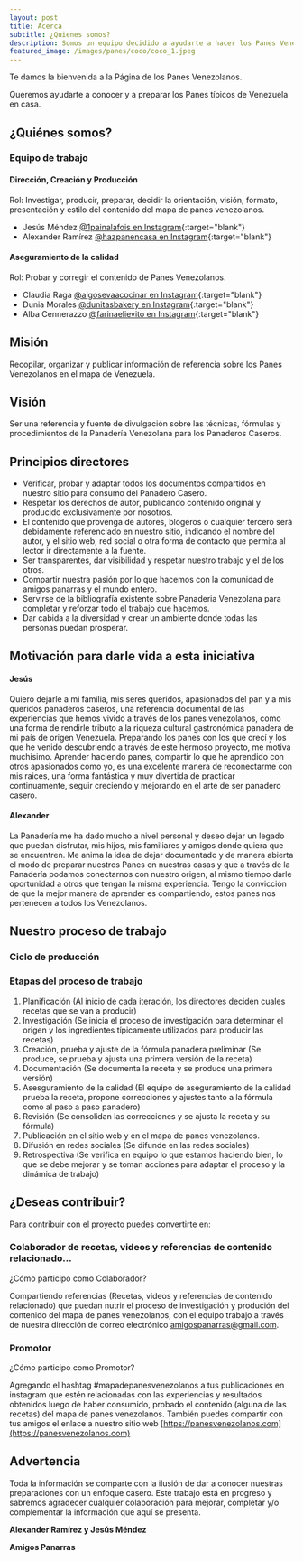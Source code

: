 ```yaml
---
layout: post
title: Acerca
subtitle: ¿Quienes somos?
description: Somos un equipo decidido a ayudarte a hacer los Panes Venezolanos.
featured_image: /images/panes/coco/coco_1.jpeg
---
```


Te damos la bienvenida a la Página de los Panes Venezolanos.

Queremos ayudarte a conocer y a preparar los Panes típicos de Venezuela en casa.

## ¿Quiénes somos?

### Equipo de trabajo

#### Dirección, Creación y Producción

Rol: Investigar, producir, preparar, decidir la orientación, visión, formato, presentación y estilo del contenido del mapa de panes venezolanos.

- Jesús Méndez [@1painalafois en Instagram](https://www.instagram.com/1painalafois/){:target="blank"}
- Alexander Ramírez [@hazpanencasa en Instagram](https://www.instagram.com/hazpanencasa/){:target="blank"}

#### Aseguramiento de la calidad

Rol: Probar y corregir el contenido de Panes Venezolanos.

- Claudia Raga [@algosevaacocinar en Instagram](https://www.instagram.com/algosevacocinar/"){:target="blank"}
- Dunia Morales [@dunitasbakery en Instagram](https://www.instagram.com/dunitasbakery/){:target="blank"}
- Alba Cennerazzo [@farinaelievito en Instagram](https://www.instagram.com/farinaelievito/){:target="blank"}

## Misión

Recopilar, organizar y publicar información de referencia sobre los Panes Venezolanos en el mapa de Venezuela.

## Visión

Ser una referencia y fuente de divulgación sobre las técnicas, fórmulas y procedimientos de la Panadería Venezolana para los Panaderos Caseros.

## Principios directores

- Verificar, probar y adaptar todos los documentos compartidos en nuestro sitio para consumo del Panadero Casero.
- Respetar los derechos de autor, publicando contenido original y producido exclusivamente por nosotros.
- El contenido que provenga de autores, blogeros o cualquier tercero será debidamente referenciado en nuestro sitio, indicando el nombre del autor, y el sitio web, red social o otra forma de contacto que permita al lector ir directamente a la fuente.
- Ser transparentes, dar visibilidad y respetar nuestro trabajo y el de los otros.
- Compartir nuestra pasión por lo que hacemos con la comunidad de amigos panarras y el mundo entero.
- Servirse de la bibliografía existente sobre Panaderia Venezolana para completar y reforzar todo el trabajo que hacemos.
- Dar cabida a la diversidad y crear un ambiente donde todas las personas puedan prosperar.

## Motivación para darle vida a esta iniciativa

#### Jesús

Quiero dejarle a mi familia, mis seres queridos, apasionados del pan y a mis queridos panaderos caseros, una referencia documental de las experiencias que hemos vivido a través de los panes venezolanos, como una forma de rendirle tributo a la riqueza cultural gastronómica panadera de mi país de origen Venezuela. Preparando los panes con los que crecí y los que he venido descubriendo a través de este hermoso proyecto, me motiva muchísimo. Aprender haciendo panes, compartir lo que he aprendido con otros apasionados como yo, es una excelente manera de reconectarme con mis raices, una forma fantástica y muy divertida de practicar continuamente, seguir creciendo y mejorando en el arte de ser panadero casero.

#### Alexander

La Panadería me ha dado mucho a nivel personal y deseo dejar un legado que puedan disfrutar, mis hijos, mis familiares y amigos donde quiera que se encuentren. Me anima la idea de dejar documentado y de manera abierta el modo de preparar nuestros Panes en nuestras casas y que a través de la Panadería podamos conectarnos con nuestro origen, al mismo tiempo darle oportunidad a otros que tengan la misma experiencia. Tengo la convicción de que la mejor manera de aprender es compartiendo, estos panes nos pertenecen a todos los Venezolanos.

## Nuestro proceso de trabajo

### Ciclo de producción 

### Etapas del proceso de trabajo

1. Planificación (Al inicio de cada iteración, los directores deciden cuales recetas que se van a producir)
2. Investigación (Se inicia el proceso de investigación para determinar el origen y los ingredientes típicamente utilizados para producir las recetas)
3. Creación, prueba y ajuste de la fórmula panadera preliminar (Se produce, se prueba y ajusta una primera versión de la receta)
4. Documentación (Se documenta la receta y se produce una primera versión)
5. Asesguramiento de la calidad (El equipo de aseguramiento de la calidad prueba la receta, propone correcciones y ajustes tanto a la fórmula como al paso a paso panadero)
6. Revisión (Se consolidan las correcciones y se ajusta la receta y su fórmula)
7. Publicación en el sitio web y en el mapa de panes venezolanos.
8. Difusión en redes sociales (Se difunde en las redes sociales)
9. Retrospectiva (Se verifica en equipo lo que estamos haciendo bien, lo que se debe mejorar y se toman acciones para adaptar el proceso y la dinámica de trabajo)

## ¿Deseas contribuir?

Para contribuir con el proyecto puedes convertirte en:

### Colaborador de recetas, videos y referencias de contenido relacionado...

¿Cómo participo como Colaborador? 

Compartiendo referencias (Recetas, videos y referencias de contenido relacionado) que puedan nutrir el proceso de investigación y produción del contenido del mapa de panes venezolanos, con el equipo trabajo a través de nuestra dirección de correo electrónico amigospanarras@gmail.com.

### Promotor

¿Cómo participo como Promotor?

Agregando el hashtag #mapadepanesvenezolanos a tus publicaciones en instagram que estén relacionadas con las experiencias y resultados obtenidos luego de haber consumido, probado el contenido (alguna de las recetas) del mapa de panes venezolanos. También puedes compartir con tus amigos el enlace a nuestro sitio web [https://panesvenezolanos.com](https://panesvenezolanos.com)


## Advertencia

Toda la información se comparte con la ilusión de dar a conocer nuestras preparaciones con un enfoque casero. Este trabajo está en progreso y sabremos agradecer cualquier colaboración para mejorar, completar y/o complementar la información que aquí se presenta.

**Alexander Ramírez y Jesús Méndez**

**Amigos Panarras**